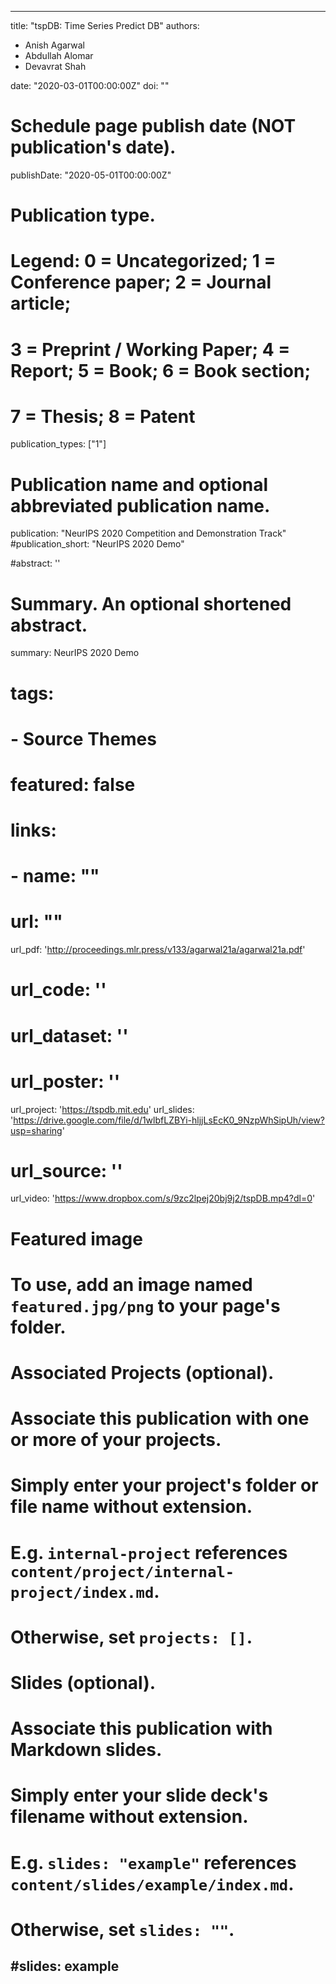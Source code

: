 
---
title: "tspDB: Time Series Predict DB"
authors:
- Anish Agarwal
- Abdullah Alomar
- Devavrat Shah

date: "2020-03-01T00:00:00Z"
doi: ""

# Schedule page publish date (NOT publication's date).
publishDate: "2020-05-01T00:00:00Z"

# Publication type.
# Legend: 0 = Uncategorized; 1 = Conference paper; 2 = Journal article;
# 3 = Preprint / Working Paper; 4 = Report; 5 = Book; 6 = Book section;
# 7 = Thesis; 8 = Patent
publication_types: ["1"]

# Publication name and optional abbreviated publication name.
publication: "NeurIPS 2020 Competition and Demonstration Track"
#publication_short: "NeurIPS 2020 Demo"

#abstract: ''

# Summary. An optional shortened abstract.
summary: NeurIPS 2020 Demo
# tags:
# - Source Themes
# featured: false

# links:
# - name: ""
#   url: ""
url_pdf: 'http://proceedings.mlr.press/v133/agarwal21a/agarwal21a.pdf'
# url_code: ''
# url_dataset: ''
# url_poster: ''
url_project: 'https://tspdb.mit.edu'
url_slides: 'https://drive.google.com/file/d/1wlbfLZBYi-hljjLsEcK0_9NzpWhSipUh/view?usp=sharing'
# url_source: ''
url_video: 'https://www.dropbox.com/s/9zc2lpej20bj9j2/tspDB.mp4?dl=0'

# Featured image
# To use, add an image named `featured.jpg/png` to your page's folder. 

# Associated Projects (optional).
#   Associate this publication with one or more of your projects.
#   Simply enter your project's folder or file name without extension.
#   E.g. `internal-project` references `content/project/internal-project/index.md`.
#   Otherwise, set `projects: []`.
<!-- projects: ['tspDB'] -->

# Slides (optional).
#   Associate this publication with Markdown slides.
#   Simply enter your slide deck's filename without extension.
#   E.g. `slides: "example"` references `content/slides/example/index.md`.
#   Otherwise, set `slides: ""`.
#slides: example
---


